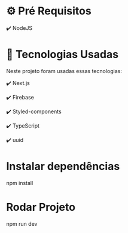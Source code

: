 # ⚙ Pré Requisitos
✔️ NodeJS

# 🚀 Tecnologias Usadas
Neste projeto foram usadas essas tecnologias:

✔️ Next.js

✔️ Firebase

✔️ Styled-components

✔️ TypeScript

✔️ uuid

# Instalar dependências
npm install
# Rodar Projeto
npm run dev

